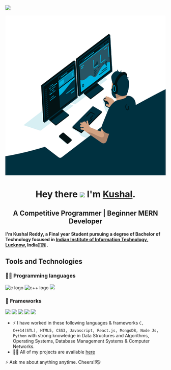 <link href="https://fonts.googleapis.com/css2?family=Roboto:wght@300&display=swap" rel="stylesheet">

![](https://visitor-badge.glitch.me/badge?page_id=kushalreddy303.kushalreddy303)

<p align="center">
<img src="https://github.com/Mrhb787/Mrhb787/blob/main/code.gif" height="500px"> 
</p>

<div align="center">
  
# Hey there <img src="https://media.giphy.com/media/hvRJCLFzcasrR4ia7z/giphy.gif" width="25px"> I'm [Kushal](https://github.com/kushalreddy303/).
## A Competitive Programmer | Beginner MERN Developer
</div>

#### I'm Kushal Reddy, a Final year Student pursuing a degree of Bachelor of Technology focused in [Indian Institute of Information Technology, Lucknow](https://iiitl.ac.in/), India:india: .

## Tools and Technologies

### 👨‍💻 Programming languages

<p>
   <img  alt="c logo" src="https://img.shields.io/badge/C-00599C?style=for-the-badge&logo=c&logoColor=white"/> 
  <img  alt="c++ logo" src="https://img.shields.io/badge/c++-%2300599C.svg?style=for-the-badge&logo=c%2B%2B&logoColor=white"/> 
  <img src="https://img.shields.io/badge/JavaScript-323330?style=for-the-badge&logo=javascript&logoColor=F7DF1E"/>
</p>

### 🚀 Frameworks
<p>
  <img src="https://img.shields.io/badge/npm-CB3837?style=for-the-badge&logo=npm&logoColor=white" />
  <img src="https://img.shields.io/badge/React-20232A?style=for-the-badge&logo=react&logoColor=61DAFB"/>
  <img src="https://img.shields.io/badge/Material%20UI-007FFF?style=for-the-badge&logo=mui&logoColor=white" />
  <img src="https://img.shields.io/badge/Font_Awesome-339AF0?style=for-the-badge&logo=fontawesome&logoColor=white"/>
  <img src="https://img.shields.io/badge/firebase-ffca28?style=for-the-badge&logo=firebase&logoColor=black" />
</p>

- ⚡️ I have worked in these following languages & frameworks `C, C++14(STL), HTML5, CSS3, Javascript, React.js, MongoDB, Node Js, Python` with strong knowledge in Data Structures and Algorithms, Operating Systems, Database Management Systems & Computer Networks.
- 👨‍💻 All of my projects are available  [here](https://github.com/kushalreddy303?tab=repositories)

⚡ Ask me about anything anytime. Cheers!!:smirk_cat:
